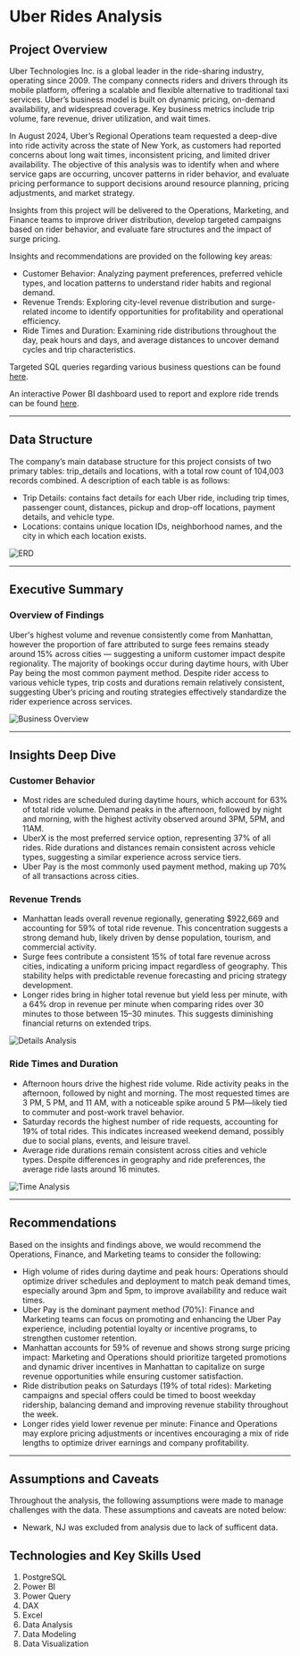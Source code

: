 # Uber Rides Analysis

## Project Overview

Uber Technologies Inc. is a global leader in the ride-sharing industry, operating since 2009. The company connects riders and drivers through its mobile platform, offering a scalable and flexible alternative to traditional taxi services. Uber’s business model is built on dynamic pricing, on-demand availability, and widespread coverage. Key business metrics include trip volume, fare revenue, driver utilization, and wait times.

In August 2024, Uber’s Regional Operations team requested a deep-dive into ride activity across the state of New York, as customers had reported concerns about long wait times, inconsistent pricing, and limited driver availability. The objective of this analysis was to identify when and where service gaps are occurring, uncover patterns in rider behavior, and evaluate pricing performance to support decisions around resource planning, pricing adjustments, and market strategy.

Insights from this project will be delivered to the Operations, Marketing, and Finance teams to improve driver distribution, develop targeted campaigns based on rider behavior, and evaluate fare structures and the impact of surge pricing.

Insights and recommendations are provided on the following key areas:

- Customer Behavior: Analyzing payment preferences, preferred vehicle types, and location patterns to understand rider habits and regional demand.
- Revenue Trends: Exploring city-level revenue distribution and surge-related income to identify opportunities for profitability and operational efficiency.
- Ride Times and Duration: Examining ride distributions throughout the day, peak hours and days, and average distances to uncover demand cycles and trip characteristics.

Targeted SQL queries regarding various business questions can be found [here](Exploratory%20Data%20Analysis.sql).

An interactive Power BI dashboard used to report and explore ride trends can be found [here](Uber%20Trips%20Dashboard.pbix).

---

## Data Structure

The company’s main database structure for this project consists of two primary tables: trip_details and locations, with a total row count of 104,003 records combined. A description of each table is as follows:

- Trip Details: contains fact details for each Uber ride, including trip times, passenger count, distances, pickup and drop-off locations, payment details, and vehicle type.
- Locations: contains unique location IDs, neighborhood names, and the city in which each location exists.

![ERD](Entity%20Relationship%20Diagram.png)

---

## Executive Summary

### Overview of Findings

Uber's highest volume and revenue consistently come from Manhattan, however the proportion of fare attributed to surge fees remains steady around 15% across cities — suggesting a uniform customer impact despite regionality. The majority of bookings occur during daytime hours, with Uber Pay being the most common payment method. Despite rider access to various vehicle types, trip costs and durations remain relatively consistent, suggesting Uber’s pricing and routing strategies effectively standardize the rider experience across services.

![Business Overview](Dashboard%20PDFs/Business%20Overview.jpg)

---

## Insights Deep Dive

### Customer Behavior

- Most rides are scheduled during daytime hours, which account for 63% of total ride volume. Demand peaks in the afternoon, followed by night and morning, with the highest activity observed around 3PM, 5PM, and 11AM.
- UberX is the most preferred service option, representing 37% of all rides. Ride durations and distances remain consistent across vehicle types, suggesting a similar experience across service tiers.
- Uber Pay is the most commonly used payment method, making up 70% of all transactions across cities.

### Revenue Trends

- Manhattan leads overall revenue regionally, generating $922,669 and accounting for 59% of total ride revenue. This concentration suggests a strong demand hub, likely driven by dense population, tourism, and commercial activity.
- Surge fees contribute a consistent 15% of total fare revenue across cities, indicating a uniform pricing impact regardless of geography. This stability helps with predictable revenue forecasting and pricing strategy development.
- Longer rides bring in higher total revenue but yield less per minute, with a 64% drop in revenue per minute when comparing rides over 30 minutes to those between 15–30 minutes. This suggests diminishing financial returns on extended trips.

![Details Analysis](Dashboard%20PDFs/Details%20Analysis.jpg)

### Ride Times and Duration

- Afternoon hours drive the highest ride volume. Ride activity peaks in the afternoon, followed by night and morning. The most requested times are 3 PM, 5 PM, and 11 AM, with a noticeable spike around 5 PM—likely tied to commuter and post-work travel behavior.
- Saturday records the highest number of ride requests, accounting for 19% of total rides. This indicates increased weekend demand, possibly due to social plans, events, and leisure travel.
- Average ride durations remain consistent across cities and vehicle types. Despite differences in geography and ride preferences, the average ride lasts around 16 minutes.

![Time Analysis](Dashboard%20PDFs/Time%20Analysis.jpg)

---

## Recommendations

Based on the insights and findings above, we would recommend the Operations, Finance, and Marketing teams to consider the following:

- High volume of rides during daytime and peak hours: Operations should optimize driver schedules and deployment to match peak demand times, especially around 3pm and 5pm, to improve availability and reduce wait times.
- Uber Pay is the dominant payment method (70%): Finance and Marketing teams can focus on promoting and enhancing the Uber Pay experience, including potential loyalty or incentive programs, to strengthen customer retention.
- Manhattan accounts for 59% of revenue and shows strong surge pricing impact: Marketing and Operations should prioritize targeted promotions and dynamic driver incentives in Manhattan to capitalize on surge revenue opportunities while ensuring customer satisfaction.
- Ride distribution peaks on Saturdays (19% of total rides): Marketing campaigns and special offers could be timed to boost weekday ridership, balancing demand and improving revenue stability throughout the week.
- Longer rides yield lower revenue per minute: Finance and Operations may explore pricing adjustments or incentives encouraging a mix of ride lengths to optimize driver earnings and company profitability.

--- 

## Assumptions and Caveats

Throughout the analysis, the following assumptions were made to manage challenges with the data. These assumptions and caveats are noted below:

- Newark, NJ was excluded from analysis due to lack of sufficent data.

## Technologies and Key Skills Used

1. PostgreSQL
2. Power BI
3. Power Query
4. DAX
5. Excel
6. Data Analysis
7. Data Modeling
8. Data Visualization
